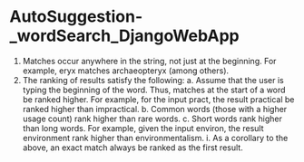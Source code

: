 # AutoSuggestion-_wordSearch_DjangoWebApp

1. Matches occur anywhere in the string, not just at the beginning. For example, eryx
   matches archaeopteryx (among others).
2. The ranking of results  satisfy the following:
   a. Assume that the user is typing the beginning of the word. Thus, matches at the
      start of a word be ranked higher. For example, for the input pract, the result
      practical  be ranked higher than impractical.
   b. Common words (those with a higher usage count) rank higher than rare
      words.
   c. Short words rank higher than long words. For example, given the input
      environ, the result environment rank higher than environmentalism.
      i. As a corollary to the above, an exact match always be ranked as the
      first result.

